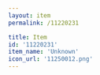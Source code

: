 ```yaml
---
layout: item
permalink: /11220231

title: Item
id: '11220231'
item_name: 'Unknown'
icon_url: '11250012.png'
---
```


